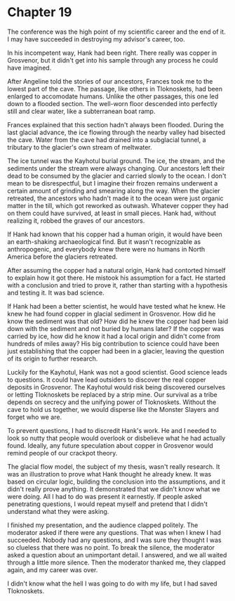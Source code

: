 # Chapter 19

The conference was the high point of my scientific career and the end of it.  I may have succeeded in destroying my advisor's career, too.

In his incompetent way, Hank had been right.  There really was copper in Grosvenor, but it didn't get into his sample through any process he could have imagined.

After Angeline told the stories of our ancestors, Frances took me to the lowest part of the cave.  The passage, like others in Tloknoskets, had been enlarged to accomodate humans.  Unlike the other passages, this one led down to a flooded section.  The well-worn floor descended into perfectly still and clear water, like a subterranean boat ramp.

Frances explained that this section hadn't always been flooded.  During the last glacial advance, the ice flowing through the nearby valley had bisected the cave.  Water from the cave had drained into a subglacial tunnel, a tributary to the glacier's own stream of meltwater.

The ice tunnel was the Kayhotul burial ground.  The ice, the stream, and the sediments under the stream were always changing.  Our ancestors left their dead to be consumed by the glacier and carried slowly to the ocean.  I don't mean to be disrespectful, but I imagine their frozen remains underwent a certain amount of grinding and smearing along the way.  When the glacier retreated, the ancestors who hadn't made it to the ocean were just organic matter in the till, which got reworked as outwash.  Whatever copper they had on them could have survived, at least in small pieces.  Hank had, without realizing it, robbed the graves of our ancestors.

If Hank had known that his copper had a human origin, it would have been an earth-shaking archaeological find. But it wasn't recognizable as anthropogenic, and everybody knew there were no humans in North America before the glaciers retreated.

After assuming the copper had a natural origin, Hank had contorted himself to explain how it got there.  He mistook his assumption for a fact.  He started with a conclusion and tried to prove it, rather than starting with a hypothesis and testing it.  It was bad science.

If Hank had been a better scientist, he would have tested what he knew.  He knew he had found copper in glacial sediment in Grosvenor.  How did he know the sediment was that old?  How did he knew the copper had been laid down with the sediment and not buried by humans later?  If the copper was carried by ice, how did he know it had a local origin and didn't come from hundreds of miles away?  His big contribution to science could have been just establishing that the copper had been in a glacier, leaving the question of its origin to further research.

Luckily for the Kayhotul, Hank was not a good scientist.  Good science leads to questions.  It could have lead outsiders to discover the real copper deposits in Grosvenor.  The Kayhotul would risk being discovered ourselves or letting Tloknoskets be replaced by a strip mine.  Our survival as a tribe depends on secrecy and the unifying power of Tloknoskets.  Without the cave to hold us together, we would disperse like the Monster Slayers and forget who we are.

To prevent questions, I had to discredit Hank's work.  He and I needed to look so nutty that people would overlook or disbelieve what he had actually found.  Ideally, any future speculation about copper in Grosvenor would remind people of our crackpot theory.

The glacial flow model, the subject of my thesis, wasn't really research.  It was an illustration to prove what Hank thought he already knew.  It was based on circular logic, building the conclusion into the assumptions, and it didn't really prove anything.  It demonstrated that we didn't know what we were doing.  All I had to do was present it earnestly.  If people asked penetrating questions, I would repeat myself and pretend that I didn't understand what they were asking.

I finished my presentation, and the audience clapped politely.  The moderator asked if there were any questions.  That was when I knew I had succeeded.  Nobody had any questions, and I was sure they thought I was so clueless that there was no point.  To break the silence, the moderator asked a question about an unimportant detail.  I answered, and we all waited through a little more silence.  Then the moderator thanked me, they clapped again, and my career was over.

I didn't know what the hell I was going to do with my life, but I had saved Tloknoskets.